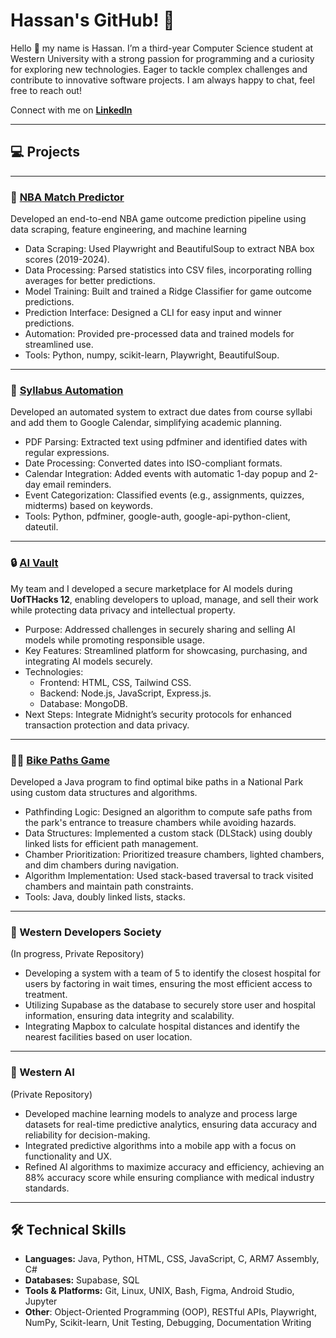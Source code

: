 # Hassan's GitHub! 🌟

Hello 👋 my name is Hassan. I’m a third-year Computer Science student at Western University with a strong passion for programming and a curiosity for exploring new technologies. Eager to tackle complex challenges and contribute to innovative software projects. I am always happy to chat, feel free to reach out!

Connect with me on **[LinkedIn](www.linkedin.com/in/hzeesha)**

---

## 💻 Projects
---

### 🏀 [NBA Match Predictor](https://github.com/hzeesha/NBAmatchPredictor) 

Developed an end-to-end NBA game outcome prediction pipeline using data scraping, feature engineering, and machine learning
*  Data Scraping: Used Playwright and BeautifulSoup to extract NBA box scores (2019-2024).
*  Data Processing: Parsed statistics into CSV files, incorporating rolling averages for better predictions.
*  Model Training: Built and trained a Ridge Classifier for game outcome predictions.
*  Prediction Interface: Designed a CLI for easy input and winner predictions.
*  Automation: Provided pre-processed data and trained models for streamlined use.
*  Tools: Python, numpy, scikit-learn, Playwright, BeautifulSoup.
---
### 📅 [Syllabus Automation](https://github.com/hzeesha/syllabus-automation) 

Developed an automated system to extract due dates from course syllabi and add them to Google Calendar, simplifying academic planning.
* PDF Parsing: Extracted text using pdfminer and identified dates with regular expressions.
* Date Processing: Converted dates into ISO-compliant formats.
* Calendar Integration: Added events with automatic 1-day popup and 2-day email reminders.
* Event Categorization: Classified events (e.g., assignments, quizzes, midterms) based on keywords.
* Tools: Python, pdfminer, google-auth, google-api-python-client, dateutil.
---
### 🔒 [AI Vault](https://dorahacks.io/buidl/21659/)

My team and I developed a secure marketplace for AI models during **UofTHacks 12**, enabling developers to upload, manage, and sell their work while protecting data privacy and intellectual property.
* Purpose: Addressed challenges in securely sharing and selling AI models while promoting responsible usage.
* Key Features: Streamlined platform for showcasing, purchasing, and integrating AI models securely.
* Technologies:
  - Frontend: HTML, CSS, Tailwind CSS.
  - Backend: Node.js, JavaScript, Express.js.
  - Database: MongoDB.
* Next Steps: Integrate Midnight’s security protocols for enhanced transaction protection and data privacy.
---
### 🚴‍♂️ [Bike Paths Game](https://github.com/hzeesha/Bike-Paths-Game)

Developed a Java program to find optimal bike paths in a National Park using custom data structures and algorithms.
* Pathfinding Logic: Designed an algorithm to compute safe paths from the park's entrance to treasure chambers while avoiding hazards.
* Data Structures: Implemented a custom stack (DLStack) using doubly linked lists for efficient path management.
* Chamber Prioritization: Prioritized treasure chambers, lighted chambers, and dim chambers during navigation.
* Algorithm Implementation: Used stack-based traversal to track visited chambers and maintain path constraints.
* Tools: Java, doubly linked lists, stacks.
---
### 🏥 Western Developers Society

(In progress, Private Repository)

* Developing a system with a team of 5 to identify the closest hospital for users by factoring in wait times, ensuring the most efficient access to treatment.
* Utilizing Supabase as the database to securely store user and hospital information, ensuring data integrity and scalability.
* Integrating Mapbox to calculate hospital distances and identify the nearest facilities based on user location.
---
### 🤖 Western AI

(Private Repository)

* Developed machine learning models to analyze and process large datasets for real-time predictive analytics, ensuring data accuracy and reliability for decision-making.
* Integrated predictive algorithms into a mobile app with a focus on functionality and UX.
* Refined AI algorithms to maximize accuracy and efficiency, achieving an 88% accuracy score while ensuring compliance with medical industry standards.
---

## 🛠️ Technical Skills

* **Languages:** Java, Python, HTML, CSS, JavaScript, C, ARM7 Assembly, C#
* **Databases:** Supabase, SQL
* **Tools & Platforms:** Git, Linux, UNIX, Bash, Figma, Android Studio, Jupyter
* **Other**: Object-Oriented Programming (OOP), RESTful APIs, Playwright, NumPy, Scikit-learn, Unit Testing, Debugging, Documentation Writing

